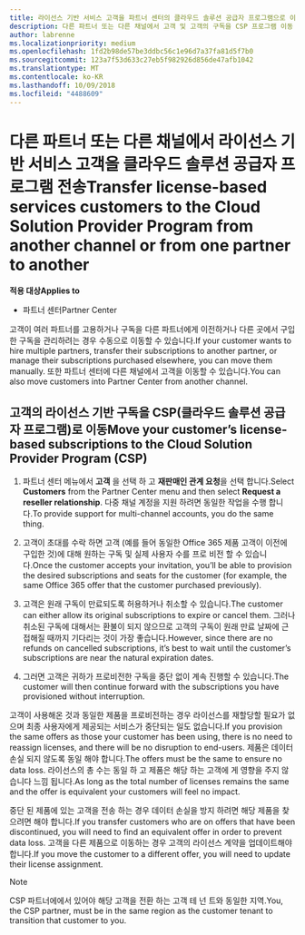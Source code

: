 ```yaml
---
title: 라이선스 기반 서비스 고객을 파트너 센터의 클라우드 솔루션 공급자 프로그램으로 이동 | 파트너 센터
description: 다른 파트너 또는 다른 채널에서 고객 및 고객의 구독을 CSP 프로그램 이동 합니다.
author: labrenne
ms.localizationpriority: medium
ms.openlocfilehash: 1fd2b98de57be3ddbc56c1e96d7a37fa81d5f7b0
ms.sourcegitcommit: 123a7f53d633c27eb5f982926d856de47afb1042
ms.translationtype: MT
ms.contentlocale: ko-KR
ms.lasthandoff: 10/09/2018
ms.locfileid: "4488609"
---
```

# <a name="transfer-license-based-services-customers-to-the-cloud-solution-provider-program-from-another-channel-or-from-one-partner-to-another"></a><span data-ttu-id="5129d-103">다른 파트너 또는 다른 채널에서 라이선스 기반 서비스 고객을 클라우드 솔루션 공급자 프로그램 전송</span><span class="sxs-lookup"><span data-stu-id="5129d-103">Transfer license-based services customers to the Cloud Solution Provider Program from another channel or from one partner to another</span></span>

**<span data-ttu-id="5129d-104">적용 대상</span><span class="sxs-lookup"><span data-stu-id="5129d-104">Applies to</span></span>**

-  <span data-ttu-id="5129d-105">파트너 센터</span><span class="sxs-lookup"><span data-stu-id="5129d-105">Partner Center</span></span>

<span data-ttu-id="5129d-106">고객이 여러 파트너를 고용하거나 구독을 다른 파트너에게 이전하거나 다른 곳에서 구입한 구독을 관리하려는 경우 수동으로 이동할 수 있습니다.</span><span class="sxs-lookup"><span data-stu-id="5129d-106">If your customer wants to hire multiple partners, transfer their subscriptions to another partner, or manage their subscriptions purchased elsewhere, you can move them manually.</span></span> <span data-ttu-id="5129d-107">또한 파트너 센터에 다른 채널에서 고객을 이동할 수 있습니다.</span><span class="sxs-lookup"><span data-stu-id="5129d-107">You can also move customers into Partner Center from another channel.</span></span>

## <a name="move-your-customers-license-based-subscriptions-to-the-cloud-solution-provider-program-csp"></a><span data-ttu-id="5129d-108">고객의 라이선스 기반 구독을 CSP(클라우드 솔루션 공급자 프로그램)로 이동</span><span class="sxs-lookup"><span data-stu-id="5129d-108">Move your customer’s license-based subscriptions to the Cloud Solution Provider Program (CSP)</span></span>

1. <span data-ttu-id="5129d-109">파트너 센터 메뉴에서 **고객** 을 선택 하 고 **재판매인 관계 요청**을 선택 합니다.</span><span class="sxs-lookup"><span data-stu-id="5129d-109">Select **Customers** from the Partner Center menu and then select **Request a reseller relationship**.</span></span> <span data-ttu-id="5129d-110">다중 채널 계정을 지원 하려면 동일한 작업을 수행 합니다.</span><span class="sxs-lookup"><span data-stu-id="5129d-110">To provide support for multi-channel accounts, you do the same thing.</span></span>

2.  <span data-ttu-id="5129d-111">고객이 초대를 수락 하면 고객 (예를 들어 동일한 Office 365 제품 고객이 이전에 구입한 것)에 대해 원하는 구독 및 실제 사용자 수를 프로 비전 할 수 있습니다.</span><span class="sxs-lookup"><span data-stu-id="5129d-111">Once the customer accepts your invitation, you’ll be able to provision the desired subscriptions and seats for the customer (for example, the same Office 365 offer that the customer purchased previously).</span></span>

3. <span data-ttu-id="5129d-112">고객은 원래 구독이 만료되도록 허용하거나 취소할 수 있습니다.</span><span class="sxs-lookup"><span data-stu-id="5129d-112">The customer can either allow its original subscriptions to expire or cancel them.</span></span> <span data-ttu-id="5129d-113">그러나 취소된 구독에 대해서는 환불이 되지 않으므로 고객의 구독이 원래 만료 날짜에 근접해질 때까지 기다리는 것이 가장 좋습니다.</span><span class="sxs-lookup"><span data-stu-id="5129d-113">However, since there are no refunds on cancelled subscriptions, it’s best to wait until the customer’s subscriptions are near the natural expiration dates.</span></span>

4. <span data-ttu-id="5129d-114">그러면 고객은 귀하가 프로비전한 구독을 중단 없이 계속 진행할 수 있습니다.</span><span class="sxs-lookup"><span data-stu-id="5129d-114">The customer will then continue forward with the subscriptions you have provisioned without interruption.</span></span>


<span data-ttu-id="5129d-115">고객이 사용해온 것과 동일한 제품을 프로비전하는 경우 라이선스를 재할당할 필요가 없으며 최종 사용자에게 제공되는 서비스가 중단되는 일도 없습니다.</span><span class="sxs-lookup"><span data-stu-id="5129d-115">If you provision the same offers as those your customer has been using, there is no need to reassign licenses, and there will be no disruption to end-users.</span></span> <span data-ttu-id="5129d-116">제품은 데이터 손실 되지 않도록 동일 해야 합니다.</span><span class="sxs-lookup"><span data-stu-id="5129d-116">The offers must be the same to ensure no data loss.</span></span> <span data-ttu-id="5129d-117">라이선스의 총 수는 동일 하 고 제품은 해당 하는 고객에 게 영향을 주지 않습니다 느낌 됩니다.</span><span class="sxs-lookup"><span data-stu-id="5129d-117">As long as the total number of licenses remains the same and the offer is equivalent your customers will feel no impact.</span></span>

<span data-ttu-id="5129d-118">중단 된 제품에 있는 고객을 전송 하는 경우 데이터 손실을 방지 하려면 해당 제품을 찾으려면 해야 합니다.</span><span class="sxs-lookup"><span data-stu-id="5129d-118">If you transfer customers who are on offers that have been discontinued, you will need to find an equivalent offer in order to prevent data loss.</span></span> <span data-ttu-id="5129d-119">고객을 다른 제품으로 이동하는 경우 고객의 라이선스 계약을 업데이트해야 합니다.</span><span class="sxs-lookup"><span data-stu-id="5129d-119">If you move the customer to a different offer, you will need to update their license assignment.</span></span>

>[!NOTE]
><span data-ttu-id="5129d-120">CSP 파트너에에서 있어야 해당 고객을 전환 하는 고객 테 넌 트와 동일한 지역.</span><span class="sxs-lookup"><span data-stu-id="5129d-120">You, the CSP partner, must be in the same region as the customer tenant to transition that customer to you.</span></span> 



